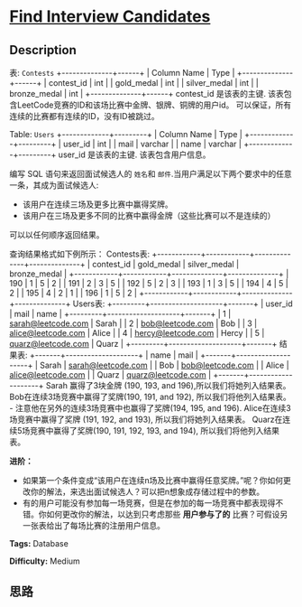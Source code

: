 # [Find Interview Candidates][title]

## Description

表: `Contests`
            +--------------+------+    | Column Name  | Type |    +--------------+------+    | contest_id   | int  |    | gold_medal   | int  |    | silver_medal | int  |    | bronze_medal | int  |    +--------------+------+    contest_id 是该表的主键.    该表包含LeetCode竞赛的ID和该场比赛中金牌、银牌、铜牌的用户id。    可以保证，所有连续的比赛都有连续的ID，没有ID被跳过。        

Table: `Users`
            +-------------+---------+    | Column Name | Type    |    +-------------+---------+    | user_id     | int     |    | mail        | varchar |    | name        | varchar |    +-------------+---------+    user_id 是该表的主键.    该表包含用户信息。

编写 SQL 语句来返回面试候选人的 `姓名`和 `邮件`.当用户满足以下两个要求中的任意一条，其成为面试候选人:

  * 该用户在连续三场及更多比赛中赢得奖牌。
  * 该用户在三场及更多不同的比赛中赢得金牌（这些比赛可以不是连续的）

可以以任何顺序返回结果。

查询结果格式如下例所示：
            Contests表:    +------------+------------+--------------+--------------+    | contest_id | gold_medal | silver_medal | bronze_medal |    +------------+------------+--------------+--------------+    | 190        | 1          | 5            | 2            |    | 191        | 2          | 3            | 5            |    | 192        | 5          | 2            | 3            |    | 193        | 1          | 3            | 5            |    | 194        | 4          | 5            | 2            |    | 195        | 4          | 2            | 1            |    | 196        | 1          | 5            | 2            |    +------------+------------+--------------+--------------+        Users表:    +---------+--------------------+-------+    | user_id | mail               | name  |    +---------+--------------------+-------+    | 1       | sarah@leetcode.com | Sarah |    | 2       | bob@leetcode.com   | Bob   |    | 3       | alice@leetcode.com | Alice |    | 4       | hercy@leetcode.com | Hercy |    | 5       | quarz@leetcode.com | Quarz |    +---------+--------------------+-------+        结果表:    +-------+--------------------+    | name  | mail               |    +-------+--------------------+    | Sarah | sarah@leetcode.com |    | Bob   | bob@leetcode.com   |    | Alice | alice@leetcode.com |    | Quarz | quarz@leetcode.com |    +-------+--------------------+        Sarah 赢得了3块金牌 (190, 193, and 196),所以我们将她列入结果表。    Bob在连续3场竞赛中赢得了奖牌(190, 191, and 192), 所以我们将他列入结果表。        - 注意他在另外的连续3场竞赛中也赢得了奖牌(194, 195, and 196).    Alice在连续3场竞赛中赢得了奖牌 (191, 192, and 193), 所以我们将她列入结果表。    Quarz在连续5场竞赛中赢得了奖牌(190, 191, 192, 193, and 194), 所以我们将他列入结果表。    

**进阶：**

  * 如果第一个条件变成“该用户在连续n场及比赛中赢得任意奖牌。”呢？你如何更改你的解法，来选出面试候选人？可以把n想象成存储过程中的参数。
  * 有的用户可能没有参加每一场竞赛，但是在参加的每一场竞赛中都表现得不错。你如何更改你的解法，以达到只考虑那些 **用户参与了的** 比赛？可假设另一张表给出了每场比赛的注册用户信息。


**Tags:** Database

**Difficulty:** Medium

## 思路

[title]: https://leetcode-cn.com/problems/find-interview-candidates
